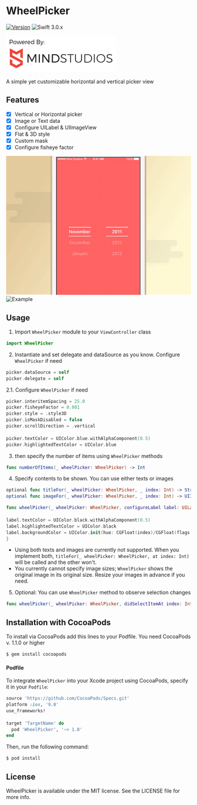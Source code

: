 # WheelPicker

[![Version](https://img.shields.io/cocoapods/v/WheelPicker.svg?style=flat)](http://cocoapods.org/pods/KnobGestureRecognizer)
![Swift 3.0.x](https://img.shields.io/badge/Swift-3.0.x-orange.svg)


[![TheMindStudios](https://github.com/TheMindStudios/WheelPicker/blob/master/logo.png?raw=true)](https://themindstudios.com/)

A simple yet customizable horizontal and vertical picker view
## Features

- [x] Vertical or Horizontal picker
- [x] Image or Text data
- [x] Configure UILabel & UIImageView
- [x] Flat & 3D style
- [x] Custom mask 
- [x] Configure fisheye factor

![Example](https://github.com/TheMindStudios/WheelPicker/blob/master/mov1.gif)
![Example](https://github.com/TheMindStudios/WheelPicker/blob/master/mov2.gif)
## Usage

1. Import `WheelPicker` module to your `ViewController` class

```swift
import WheelPicker
```
2. Instantiate and set delegate and dataSource as you know. Configure `WheelPicker` if need 

```swift
picker.dataSource = self
picker.delegate = self
```
2.1. Configure `WheelPicker` if need 

```swift
picker.interitemSpacing = 25.0
picker.fisheyeFactor = 0.001
picker.style = .style3D
picker.isMaskDisabled = false
picker.scrollDirection = .vertical

picker.textColor = UIColor.blue.withAlphaComponent(0.5)
picker.highlightedTextColor = UIColor.blue
```
3. then specify the number of items using `WheelPicker` methods

```swift
func numberOfItems(_ wheelPicker: WheelPicker) -> Int
```
4. Specify contents to be shown. You can use either texts or images

```swift
optional func titleFor(_ wheelPicker: WheelPicker, _ index: Int) -> String
optional func imageFor(_ wheelPicker: WheelPicker, _ index: Int) -> UIImage
```

```swift
func wheelPicker(_ wheelPicker: WheelPicker, configureLabel label: UILabel, at index: Int) {

label.textColor = UIColor.black.withAlphaComponent(0.5)
label.highlightedTextColor = UIColor.black
label.backgroundColor = UIColor.init(hue: CGFloat(index)/CGFloat(flags.count) , saturation: 1.0, brightness: 1.0, alpha: 1.0)
}
```

- Using both texts and images are currently not supported. When you implement both, `titleFor(_ wheelPicker: WheelPicker, at index: Int)` will be called and the other won't. 
- You currently cannot specify image sizes; `WheelPicker` shows the original image in its original size. Resize your images in advance if you need.

5. Optional: You can use `WheelPicker` method to observe selection changes
```swift
func wheelPicker(_ wheelPicker: WheelPicker, didSelectItemAt index: Int)
```

## Installation with CocoaPods

To install via CocoaPods add this lines to your Podfile. You need CocoaPods v. 1.1.0 or higher

```bash
$ gem install cocoapods
```
#### Podfile

To integrate `WheelPicker` into your Xcode project using CocoaPods, specify it in your `Podfile`:

```ruby
source 'https://github.com/CocoaPods/Specs.git'
platform :ios, '9.0'
use_frameworks!

target 'TargetName' do
  pod 'WheelPicker', '~> 1.0'
end
```

Then, run the following command:

```bash
$ pod install
```

## License

WheelPicker is available under the MIT license. See the LICENSE file for more info.
